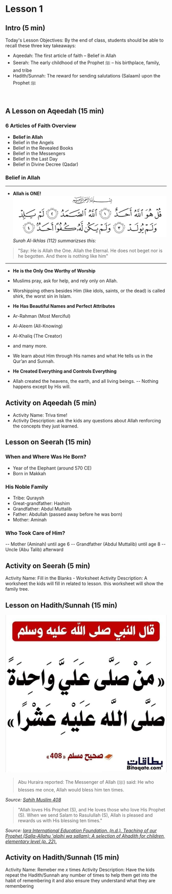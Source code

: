 # Lesson 1

## Intro (5 min)
Today's Lesson Objectives:
By the end of class, students should be able to recall these three key takeaways:
- Aqeedah: The first article of faith – Belief in Allah
- Seerah: The early childhood of the Prophet ﷺ – his birthplace, family, and tribe
- Hadith/Sunnah: The reward for sending salutations (Salaam) upon the Prophet ﷺ
<br>

## A Lesson on Aqeedah (15 min)

### 6 Articles of Faith Overview
- **Belief in Allah**
- Belief in the Angels
- Belief in the Revealed Books
- Belief in the Messengers
- Belief in the Last Day
- Belief in Divine Decree (Qadar)

### Belief in Allah
----------------------------------------
- **Allah is ONE!**
[![surah-al-ikhlas ](./images/surah-al-ikhlas.png)]((https://quran.com/112))
*Surah Al-Ikhlas (112) summarizses this:*
 > "Say: He is Allah the One. Allah the Eternal. He does not beget nor is he begotten. And there is nothing like him"
----------------------------------------

- **He is the Only One Worthy of Worship**
 - Muslims pray, ask for help, and rely only on Allah.
 - Worshipping others besides Him (like idols, saints, or the dead) is called shirk, the worst sin in Islam.

- **He Has Beautiful Names and Perfect Attributes**
 - Ar-Rahman (Most Merciful) 
 - Al-Aleem (All-Knowing) 
 - Al-Khaliq (The Creator) 
 - and many more.
 - We learn about Him through His names and what He tells us in the Qur’an and Sunnah.

- **He Created Everything and Controls Everything**
 - Allah created the heavens, the earth, and all living beings.
 -- Nothing happens except by His will.

## Activity on Aqeedah (5 min)
- Activity Name: Triva time!
- Activity Description: ask the kids any questions about Allah renforcing the concepts they just learned.

 
## Lesson on Seerah (15 min)

### When and Where Was He Born?
- Year of the Elephant (around 570 CE)
- Born in Makkah

### His Noble Family
- Tribe: Quraysh
- Great-grandfather: Hashim
- Grandfather: Abdul Muttalib
- Father: Abdullah (passed away before he was born)
- Mother: Aminah

### Who Took Care of Him?
-- Mother (Aminah) until age 6
-- Grandfather (Abdul Muttalib) until age 8
-- Uncle (Abu Talib) afterward

## Activity on Seerah (5 min)
Activity Name: Fill in the Blanks - Worksheet
Activity Description: A worksheet the kids will fill in related to lesson. this worksheet will show the family tree.


## Lesson on Hadith/Sunnah (15 min)

![Sahih_muslim_408](./images/shahih_mulsim_408.jpg)

>Abu Huraira reported: The Messenger of Allah (ﷺ) said: He who blesses me once, Allah would bless him ten times.

*Source: [Sahih Muslim 408](https://sunnah.com/muslim:408)*


>"Allah loves His Prophet (S), and He loves those who love His Prophet (S). When we send Salam to Rasulullah (S), Allah is pleased and rewards us with His blessing ten times."

*Source: [Iqra International Education Foundation. (n.d.). Teaching of our Prophet (Salla-Allahu 'alaihi wa sallam): A selection of Ahadith for children, elementary level (p. 22).](https://www.iqra.org/products/teachings-of-our-prophet-ahadi?_pos=1&_psq=teaching+of+our&_ss=e&_v=1.0)*

## Activity on Hadith/Sunnah (15 min)
Activity Name: Remeber me _x_ times
Activity Description: Have the kids repeat the Hadith/Sunnah any number of times to help them get into the habit of remembering it and also ensure they understand what they are remembering 

